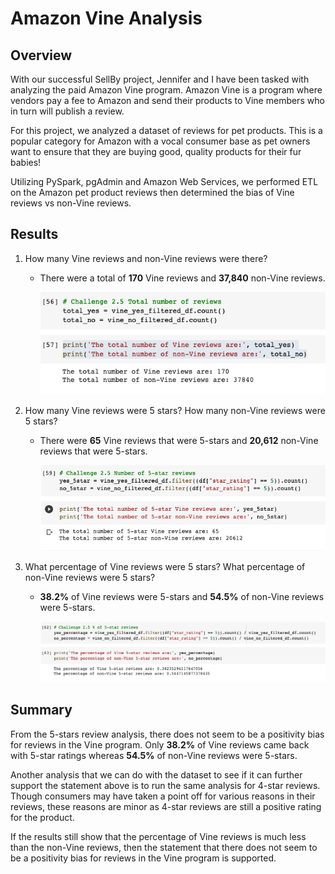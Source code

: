 # **Amazon Vine Analysis**

## **Overview**
With our successful SellBy project, Jennifer and I have been tasked with analyzing the paid Amazon Vine program.  Amazon Vine is a program where vendors pay a fee to Amazon and send their products to Vine members who in turn will publish a review. 

For this project, we analyzed a dataset of reviews for pet products.  This is a popular category for Amazon with a vocal consumer base as pet owners want to ensure that they are buying good, quality products for their fur babies! 

Utilizing PySpark, pgAdmin and Amazon Web Services, we performed ETL on the Amazon pet product reviews then determined the bias of Vine reviews vs non-Vine reviews.

## **Results**

1. How many Vine reviews and non-Vine reviews were there?

    - There were a total of **170** Vine reviews and **37,840** non-Vine reviews.

        ![total_reviews](Images/total_reviews.png)

2. How many Vine reviews were 5 stars? How many non-Vine reviews were 5 stars?

    - There were **65** Vine reviews that were 5-stars and **20,612** non-Vine reviews that were 5-stars.

        ![total_5star_reviews](Images/total_5star_reviews.png)

3. What percentage of Vine reviews were 5 stars? What percentage of non-Vine reviews were 5 stars?

    - **38.2%** of Vine reviews were 5-stars and **54.5%** of non-Vine reviews were 5-stars.

        ![percentage_5star_reviews](Images/percentage_5star_reviews.png)

## **Summary**

 From the 5-stars review analysis, there does not seem to be a positivity bias for reviews in the Vine program.  Only **38.2%** of Vine reviews came back with 5-star ratings whereas **54.5%** of non-Vine reviews were 5-stars.  

 Another analysis that we can do with the dataset to see if it can further support the statement above is to run the same analysis for 4-star reviews.  Though consumers may have taken a point off for various reasons in their reviews, these reasons are minor as 4-star reviews are still a positive rating for the product.
 
 If the results still show that the percentage of Vine reviews is much less than the non-Vine reviews, then the statement that there does not seem to be a positivity bias for reviews in the Vine program is supported.